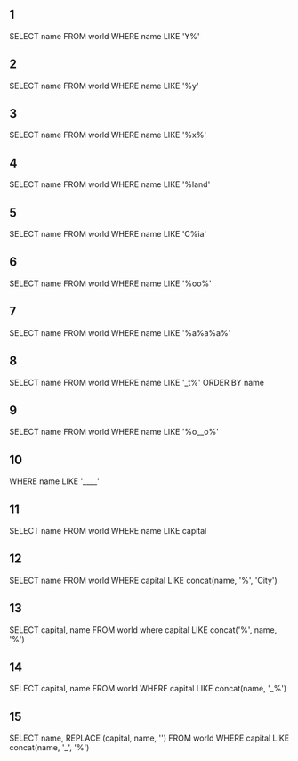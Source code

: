 ## 1 

SELECT name FROM world
  WHERE name LIKE 'Y%'

## 2

SELECT name FROM world
  WHERE name LIKE '%y'

## 3

SELECT name FROM world
  WHERE name LIKE '%x%'

## 4

SELECT name FROM world
  WHERE name LIKE '%land'

## 5

SELECT name FROM world
  WHERE name LIKE 'C%ia'

## 6

SELECT name FROM world
  WHERE name LIKE '%oo%'

## 7 

SELECT name FROM world
  WHERE name LIKE '%a%a%a%'

## 8 

SELECT name FROM world
 WHERE name LIKE '_t%'
ORDER BY name

## 9 

SELECT name FROM world
 WHERE name LIKE '%o__o%'

## 10

 WHERE name LIKE '____'

## 11

SELECT name
  FROM world
 WHERE name LIKE capital

## 12


SELECT name
  FROM world
 WHERE capital LIKE concat(name, '%', 'City')

## 13

SELECT capital, name
FROM world
where capital LIKE concat('%', name, '%')


## 14

SELECT capital, name
FROM world
WHERE capital LIKE concat(name, '_%')

## 15

SELECT name, REPLACE (capital, name, '') 
FROM world
WHERE capital LIKE concat(name, '_', '%') 
